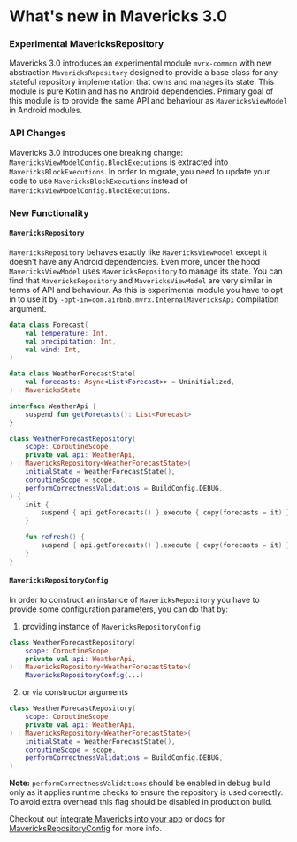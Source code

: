 # What's new in Mavericks 3.0

### Experimental MavericksRepository

Mavericks 3.0 introduces an experimental module `mvrx-common` with new abstraction `MavericksRepository` designed to provide a base class for any stateful repository implementation that owns and manages its state. This module is pure Kotlin and has no Android dependencies. Primary goal of this module is to provide the same API and behaviour as `MavericksViewModel` in Android modules.


### API Changes

Mavericks 3.0 introduces one breaking change: `MavericksViewModelConfig.BlockExecutions` is extracted into  `MavericksBlockExecutions`. In order to migrate, you need to update your code to use `MavericksBlockExecutions` instead of `MavericksViewModelConfig.BlockExecutions`.

### New Functionality

#### `MavericksRepository`

`MavericksRepository` behaves exactly like `MavericksViewModel` except it doesn't have any Android dependencies. Even more, under the hood `MavericksViewModel` uses `MavericksRepository` to manage its state. You can find that `MavericksRepository` and `MavericksViewModel` are very similar in terms of API and behaviour.
As this is experimental module you have to opt in to use it by `-opt-in=com.airbnb.mvrx.InternalMavericksApi` compilation argument.

```kotlin
data class Forecast(
    val temperature: Int,
    val precipitation: Int,
    val wind: Int,
)

data class WeatherForecastState(
    val forecasts: Async<List<Forecast>> = Uninitialized,
) : MavericksState

interface WeatherApi {
    suspend fun getForecasts(): List<Forecast>
}

class WeatherForecastRepository(
    scope: CoroutineScope,
    private val api: WeatherApi,
) : MavericksRepository<WeatherForecastState>(
    initialState = WeatherForecastState(),
    coroutineScope = scope,
    performCorrectnessValidations = BuildConfig.DEBUG,
) {
    init {
        suspend { api.getForecasts() }.execute { copy(forecasts = it) }
    }

    fun refresh() {
        suspend { api.getForecasts() }.execute { copy(forecasts = it) }
    }
}
```

#### `MavericksRepositoryConfig` 

In order to construct an instance of `MavericksRepository` you have to provide some configuration parameters, you can do that by:

1. providing instance of `MavericksRepositoryConfig`
```kotlin
class WeatherForecastRepository(
    scope: CoroutineScope,
    private val api: WeatherApi,
) : MavericksRepository<WeatherForecastState>(
    MavericksRepositoryConfig(...)
```

2. or via constructor arguments
```kotlin
class WeatherForecastRepository(
    scope: CoroutineScope,
    private val api: WeatherApi,
) : MavericksRepository<WeatherForecastState>(
    initialState = WeatherForecastState(),
    coroutineScope = scope,
    performCorrectnessValidations = BuildConfig.DEBUG,
)
```

**Note:** `performCorrectnessValidations` should be enabled in debug build only as it applies runtime checks to ensure the repository is used correctly.
To avoid extra overhead this flag should be disabled in production build.

Checkout out  [integrate Mavericks into your app](/debug-checks) or docs for [MavericksRepositoryConfig](https://github.com/airbnb/mavericks/blob/main/mvrx-common/src/main/java/com/airbnb/mvrx/MavericksRepositoryConfig.kt) for more info.
